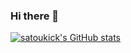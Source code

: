 ### Hi there 👋

[![satoukick's GitHub stats](https://github-readme-stats.vercel.app/api?username=satoukick)](https://github.com/anuraghazra/github-readme-stats)


<!--
**satoukick/satoukick** is a ✨ _special_ ✨ repository because its `README.md` (this file) appears on your GitHub profile.

Here are some ideas to get you started:

- 🔭 I’m currently working on ...
- 🌱 I’m currently learning ...
- 👯 I’m looking to collaborate on ...
- 🤔 I’m looking for help with ...
- 💬 Ask me about ...
- 📫 How to reach me: ...
- 😄 Pronouns: ...
- ⚡ Fun fact: ...
-->
